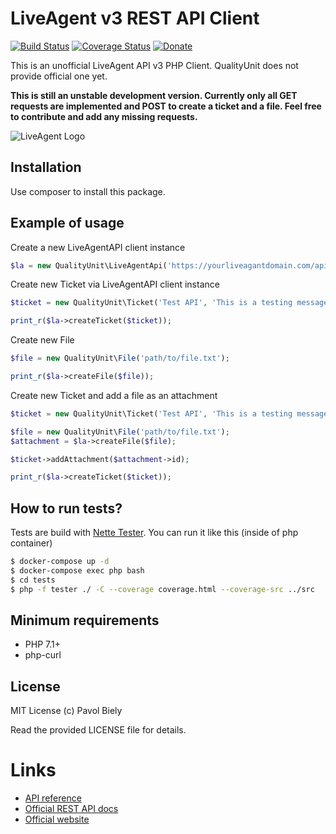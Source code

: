 # LiveAgent v3 REST API Client
[![Build Status](https://travis-ci.org/pavolbiely/liveagent.svg?branch=master)](https://travis-ci.org/pavolbiely/neoship)
[![Coverage Status](https://coveralls.io/repos/github/pavolbiely/liveagent/badge.svg?branch=master)](https://coveralls.io/github/pavolbiely/liveagent?branch=master)
[![Donate](https://img.shields.io/badge/Donate-PayPal-green.svg)](https://www.paypal.com/cgi-bin/webscr?cmd=_s-xclick&hosted_button_id=BHZKXCWAK2NNS)

This is an unofficial LiveAgent API v3 PHP Client. QualityUnit does not provide official one yet.

**This is still an unstable development version. Currently only all GET requests are implemented and POST to create a ticket and a file. Feel free to contribute and add any missing requests.**

![LiveAgent Logo](https://www.ladesk.com/fileadmin/templates/less/img/la-logo.svg)

## Installation

Use composer to install this package.

## Example of usage

Create a new LiveAgentAPI client instance
```php
$la = new QualityUnit\LiveAgentApi('https://yourliveagantdomain.com/api/v3', 'api_key');
```

Create new Ticket via LiveAgentAPI client instance
```php
$ticket = new QualityUnit\Ticket('Test API', 'This is a testing message.', 'recipient@example.org', 'user@example.org');

print_r($la->createTicket($ticket));
```

Create new File
```php
$file = new QualityUnit\File('path/to/file.txt');

print_r($la->createFile($file));
```

Create new Ticket and add a file as an attachment
```php
$ticket = new QualityUnit\Ticket('Test API', 'This is a testing message.', 'recipient@example.org', 'user@example.org');

$file = new QualityUnit\File('path/to/file.txt');
$attachment = $la->createFile($file);

$ticket->addAttachment($attachment->id);

print_r($la->createTicket($ticket));
```

## How to run tests?
Tests are build with [Nette Tester](https://tester.nette.org/). You can run it like this (inside of php container)
```bash
$ docker-compose up -d
$ docker-compose exec php bash
$ cd tests
$ php -f tester ./ -C --coverage coverage.html --coverage-src ../src
```

## Minimum requirements
- PHP 7.1+
- php-curl

## License
MIT License (c) Pavol Biely

Read the provided LICENSE file for details.

# Links
- [API reference](https://support.ladesk.com/docs/api/v3/)
- [Official REST API docs](https://support.ladesk.com/066804-LiveAgent-API)
- [Official website](https://www.ladesk.com)
